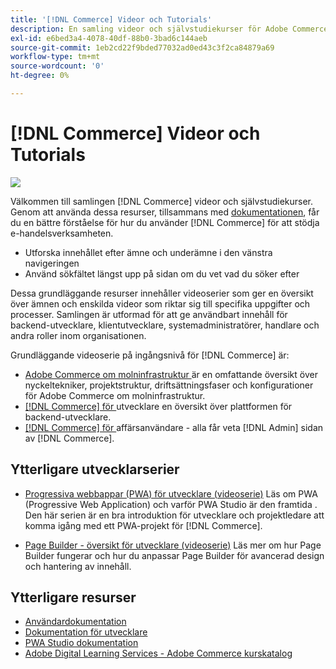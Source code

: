 ```yaml
---
title: '[!DNL Commerce] Videor och Tutorials'
description: En samling videor och självstudiekurser för Adobe Commerce och Magento Open Source
exl-id: e6bed3a4-4078-40df-88b0-3bad6c144aeb
source-git-commit: 1eb2cd22f9bded77032ad0ed43c3f2ca84879a69
workflow-type: tm+mt
source-wordcount: '0'
ht-degree: 0%

---
```


# [!DNL Commerce] Videor och Tutorials

![](./assets/banner.png)

Välkommen till samlingen [!DNL Commerce] videor och självstudiekurser. Genom att använda dessa resurser, tillsammans med [dokumentationen](https://experienceleague.adobe.com/docs/commerce.html), får du en bättre förståelse för hur du använder [!DNL Commerce] för att stödja e-handelsverksamheten.

- Utforska innehållet efter ämne och underämne i den vänstra navigeringen
- Använd sökfältet längst upp på sidan om du vet vad du söker efter

Dessa grundläggande resurser innehåller videoserier som ger en översikt över ämnen och enskilda videor som riktar sig till specifika uppgifter och processer. Samlingen är utformad för att ge användbart innehåll för backend-utvecklare, klientutvecklare, systemadministratörer, handlare och andra roller inom organisationen.

Grundläggande videoserie på ingångsnivå för [!DNL Commerce] är:

- [Adobe Commerce om molninfrastruktur ](./cloud/1-overview.md) är en omfattande översikt över nyckeltekniker, projektstruktur, driftsättningsfaser och konfigurationer för Adobe Commerce om molninfrastruktur.
- [[!DNL Commerce] för ](./developer/backend-1-1-overview.md) utvecklare en översikt över plattformen för backend-utvecklare.
- [[!DNL Commerce] för ](./merchant/introduction/1-1-menus.md) affärsanvändare - alla får veta  [!DNL Admin] sidan av  [!DNL Commerce].

## Ytterligare utvecklarserier

- [Progressiva webbappar (PWA) för utvecklare (videoserie)](./pwa/introduction/1-overview.md) Läs om PWA (Progressive Web Application) och varför PWA Studio är den framtida &#x200B;. Den här serien är en bra introduktion för utvecklare och projektledare att komma igång med ett PWA-projekt för [!DNL Commerce].

- [Page Builder - översikt för utvecklare (videoserie)](./developer/page-builder/1-intro-case-studies.md) Läs mer om hur Page Builder fungerar och hur du anpassar Page Builder för avancerad design och hantering av innehåll.

<!--
- **[Security planning for [!DNL Commerce] (video series)](./security/summit-security/1-summit-security.md)**
    <br>
    *How the e-commerce threat landscape is changing. The importance of security for the customer running an e-commerce application and specific processes and practices for securing Magento*
-->

## Ytterligare resurser

- [Användardokumentation](https://docs.magento.com/)
- [Dokumentation för utvecklare](https://devdocs.magento.com/)
- [PWA Studio dokumentation](https://magento.github.io/pwa-studio/)
- [Adobe Digital Learning Services - Adobe Commerce kurskatalog](https://learning.adobe.com/catalog.html?solution=Adobe%20Commerce)
